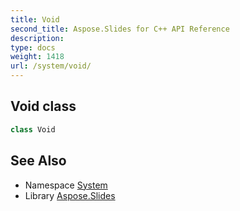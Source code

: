 ```yaml
---
title: Void
second_title: Aspose.Slides for C++ API Reference
description: 
type: docs
weight: 1418
url: /system/void/
---
```

## Void class




```cpp
class Void
```

## See Also

* Namespace [System](../)
* Library [Aspose.Slides](../../)